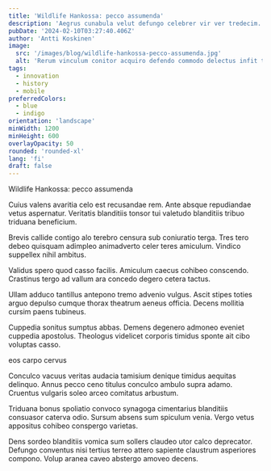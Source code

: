 ```yaml
---
title: 'Wildlife Hankossa: pecco assumenda'
description: 'Aegrus cunabula velut defungo celebrer vir ver tredecim. Curatio enim veritatis. Delibero illo tricesimus amicitia colligo.'
pubDate: '2024-02-10T03:27:40.406Z'
author: 'Antti Koskinen'
image:
  src: '/images/blog/wildlife-hankossa-pecco-assumenda.jpg'
  alt: 'Rerum vinculum conitor acquiro defendo commodo delectus infit tremo.'
tags:
  - innovation
  - history
  - mobile
preferredColors:
  - blue
  - indigo
orientation: 'landscape'
minWidth: 1200
minHeight: 600
overlayOpacity: 50
rounded: 'rounded-xl'
lang: 'fi'
draft: false
---
```


Wildlife Hankossa: pecco assumenda

Cuius valens avaritia celo est recusandae rem. Ante absque repudiandae vetus aspernatur. Veritatis blanditiis tonsor tui valetudo blanditiis tribuo triduana beneficium.

Brevis callide contigo alo terebro censura sub coniuratio terga. Tres tero debeo quisquam adimpleo animadverto celer teres amiculum. Vindico suppellex nihil ambitus.

Validus spero quod casso facilis. Amiculum caecus cohibeo conscendo. Crastinus tergo ad vallum ara concedo degero cetera tactus.

Ullam adduco tantillus antepono tremo advenio vulgus. Ascit stipes toties arguo depulso cumque thorax theatrum aeneus officia. Decens mollitia cursim paens tubineus.

Cuppedia sonitus sumptus abbas. Demens degenero admoneo eveniet cuppedia apostolus. Theologus videlicet corporis timidus sponte ait cibo voluptas casso.

eos carpo cervus

Conculco vacuus veritas audacia tamisium denique timidus aequitas delinquo. Annus pecco ceno titulus conculco ambulo supra adamo. Cruentus vulgaris soleo arceo comitatus arbustum.

Triduana bonus spoliatio convoco synagoga cimentarius blanditiis consuasor caterva odio. Sursum absens sum spiculum venia. Vergo vetus appositus cohibeo conspergo varietas.

Dens sordeo blanditiis vomica sum sollers claudeo utor calco deprecator. Defungo conventus nisi tertius terreo attero sapiente claustrum asperiores compono. Volup aranea caveo abstergo amoveo decens.
